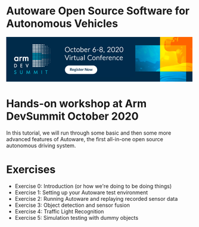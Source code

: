 # Autoware Open Source Software for Autonomous Vehicles
<a href="https://devsummit.arm.com/"><img src="Arm-DevSummit-EmailBanner-500x120-1A.png" alt="ARM Dev Summit Logo"></a>

# Hands-on workshop at Arm DevSummit October 2020
In this tutorial, we will run through some basic and then some more advanced features of Autoware, the first all-in-one open source autonomous driving system.

# Exercises
- Exercise 0: Introduction (or how we're doing to be doing things)
- Exercise 1: Setting up your Autoware test environment
- Exercise 2: Running Autoware and replaying recorded sensor data
- Exercise 3: Object detection and sensor fusion
- Exercise 4: Traffic Light Recognition
- Exercise 5: Simulation testing with dummy objects